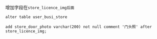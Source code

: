 增加字段在`store_licence_img后面`

`alter table user_busi_store`

`add store_door_photo varchar(200) not null comment '门头照' after store_licence_img;`



